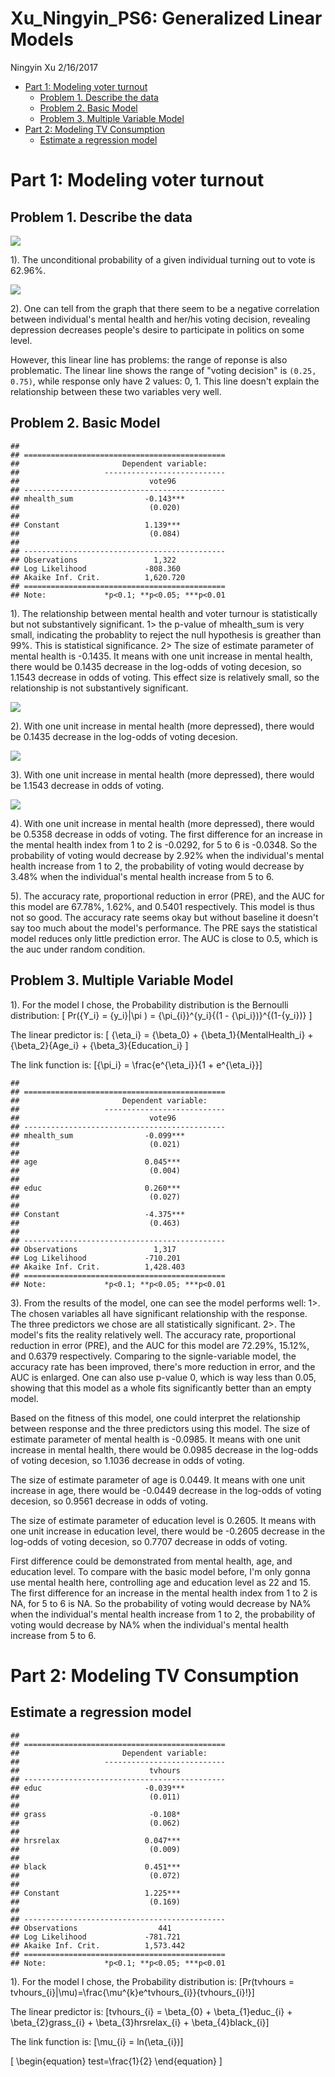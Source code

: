 Xu\_Ningyin\_PS6: Generalized Linear Models
================
Ningyin Xu
2/16/2017

-   [Part 1: Modeling voter turnout](#part-1-modeling-voter-turnout)
    -   [Problem 1. Describe the data](#problem-1.-describe-the-data)
    -   [Problem 2. Basic Model](#problem-2.-basic-model)
    -   [Problem 3. Multiple Variable Model](#problem-3.-multiple-variable-model)
-   [Part 2: Modeling TV Consumption](#part-2-modeling-tv-consumption)
    -   [Estimate a regression model](#estimate-a-regression-model)

Part 1: Modeling voter turnout
==============================

Problem 1. Describe the data
----------------------------

![](NingyinXuPS6_files/figure-markdown_github/hist-1.png)

1). The unconditional probability of a given individual turning out to vote is 62.96%.

![](NingyinXuPS6_files/figure-markdown_github/linear-1.png)

2). One can tell from the graph that there seem to be a negative correlation between individual's mental health and her/his voting decision, revealing depression decreases people's desire to participate in politics on some level.

However, this linear line has problems: the range of reponse is also problematic. The linear line shows the range of "voting decision" is `(0.25, 0.75)`, while response only have 2 values: 0, 1. This line doesn't explain the relationship between these two variables very well.

Problem 2. Basic Model
----------------------

    ## 
    ## =============================================
    ##                       Dependent variable:    
    ##                   ---------------------------
    ##                             vote96           
    ## ---------------------------------------------
    ## mhealth_sum                -0.143***         
    ##                             (0.020)          
    ##                                              
    ## Constant                   1.139***          
    ##                             (0.084)          
    ##                                              
    ## ---------------------------------------------
    ## Observations                 1,322           
    ## Log Likelihood             -808.360          
    ## Akaike Inf. Crit.          1,620.720         
    ## =============================================
    ## Note:             *p<0.1; **p<0.05; ***p<0.01

1). The relationship between mental health and voter turnour is statistically but not substantively significant. 1&gt; the p-value of mhealth\_sum is very small, indicating the probablity to reject the null hypothesis is greather than 99%. This is statistical significance. 2&gt; The size of estimate parameter of mental health is -0.1435. It means with one unit increase in mental health, there would be 0.1435 decrease in the log-odds of voting decesion, so 1.1543 decrease in odds of voting. This effect size is relatively small, so the relationship is not substantively significant.

![](NingyinXuPS6_files/figure-markdown_github/logit2-1.png)

2). With one unit increase in mental health (more depressed), there would be 0.1435 decrease in the log-odds of voting decesion.

![](NingyinXuPS6_files/figure-markdown_github/logit3-1.png)

3). With one unit increase in mental health (more depressed), there would be 1.1543 decrease in odds of voting.

![](NingyinXuPS6_files/figure-markdown_github/logit4-1.png)

4). With one unit increase in mental health (more depressed), there would be 0.5358 decrease in odds of voting. The first difference for an increase in the mental health index from 1 to 2 is -0.0292, for 5 to 6 is -0.0348. So the probability of voting would decrease by 2.92% when the individual's mental health increase from 1 to 2, the probability of voting would decrease by 3.48% when the individual's mental health increase from 5 to 6.

5). The accuracy rate, proportional reduction in error (PRE), and the AUC for this model are 67.78%, 1.62%, and 0.5401 respectively. This model is thus not so good. The accuracy rate seems okay but without baseline it doesn't say too much about the model's performance. The PRE says the statistical model reduces only little prediction error. The AUC is close to 0.5, which is the auc under random condition.

Problem 3. Multiple Variable Model
----------------------------------

1). For the model I chose, the Probability distribution is the Bernoulli distribution: \[
Pr({Y_i} = {y_i}|\pi ) = {\pi_{i}}^{y_i}{(1 - {\pi_i})}^{(1-{y_i})}
\]

The linear predictor is: \[
{\eta_i} = {\beta_0} + {\beta_1}{MentalHealth_i} + {\beta_2}{Age_i} + {\beta_3}{Education_i}
\]

The link function is: \[{\pi_i} = \frac{e^{\eta_i}}{1 + e^{\eta_i}}\]

    ## 
    ## =============================================
    ##                       Dependent variable:    
    ##                   ---------------------------
    ##                             vote96           
    ## ---------------------------------------------
    ## mhealth_sum                -0.099***         
    ##                             (0.021)          
    ##                                              
    ## age                        0.045***          
    ##                             (0.004)          
    ##                                              
    ## educ                       0.260***          
    ##                             (0.027)          
    ##                                              
    ## Constant                   -4.375***         
    ##                             (0.463)          
    ##                                              
    ## ---------------------------------------------
    ## Observations                 1,317           
    ## Log Likelihood             -710.201          
    ## Akaike Inf. Crit.          1,428.403         
    ## =============================================
    ## Note:             *p<0.1; **p<0.05; ***p<0.01

3). From the results of the model, one can see the model performs well: 1&gt;. The chosen variables all have significant relationship with the response. The three predictors we chose are all statistically significant. 2&gt;. The model's fits the reality relatively well. The accuracy rate, proportional reduction in error (PRE), and the AUC for this model are 72.29%, 15.12%, and 0.6379 respectively. Comparing to the signle-variable model, the accuracy rate has been improved, there's more reduction in error, and the AUC is enlarged. One can also use p-value 0, which is way less than 0.05, showing that this model as a whole fits significantly better than an empty model.

Based on the fitness of this model, one could interpret the relationship between response and the three predictors using this model. The size of estimate parameter of mental health is -0.0985. It means with one unit increase in mental health, there would be 0.0985 decrease in the log-odds of voting decesion, so 1.1036 decrease in odds of voting.

The size of estimate parameter of age is 0.0449. It means with one unit increase in age, there would be -0.0449 decrease in the log-odds of voting decesion, so 0.9561 decrease in odds of voting.

The size of estimate parameter of education level is 0.2605. It means with one unit increase in education level, there would be -0.2605 decrease in the log-odds of voting decesion, so 0.7707 decrease in odds of voting.

First difference could be demonstrated from mental health, age, and education level. To compare with the basic model before, I'm only gonna use mental health here, controlling age and education level as 22 and 15. The first difference for an increase in the mental health index from 1 to 2 is NA, for 5 to 6 is NA. So the probability of voting would decrease by NA% when the individual's mental health increase from 1 to 2, the probability of voting would decrease by NA% when the individual's mental health increase from 5 to 6.

Part 2: Modeling TV Consumption
===============================

Estimate a regression model
---------------------------

    ## 
    ## =============================================
    ##                       Dependent variable:    
    ##                   ---------------------------
    ##                             tvhours          
    ## ---------------------------------------------
    ## educ                       -0.039***         
    ##                             (0.011)          
    ##                                              
    ## grass                       -0.108*          
    ##                             (0.062)          
    ##                                              
    ## hrsrelax                   0.047***          
    ##                             (0.009)          
    ##                                              
    ## black                      0.451***          
    ##                             (0.072)          
    ##                                              
    ## Constant                   1.225***          
    ##                             (0.169)          
    ##                                              
    ## ---------------------------------------------
    ## Observations                  441            
    ## Log Likelihood             -781.721          
    ## Akaike Inf. Crit.          1,573.442         
    ## =============================================
    ## Note:             *p<0.1; **p<0.05; ***p<0.01

1). For the model I chose, the Probability distribution is: \[Pr(tvhours = tvhours_{i}|\mu)=\frac{\mu^{k}e^tvhours_{i}}{tvhours_{i}!}\]

The linear predictor is: \[tvhours_{i} = \beta_{0} + \beta_{1}educ_{i} + \beta_{2}grass_{i} + \beta_{3}hrsrelax_{i} + \beta_{4}black_{i}\]

The link function is: \[\mu_{i} = ln(\eta_{i})\]

\[
\begin{equation}
test=\frac{1}{2}
\end{equation}
\]
